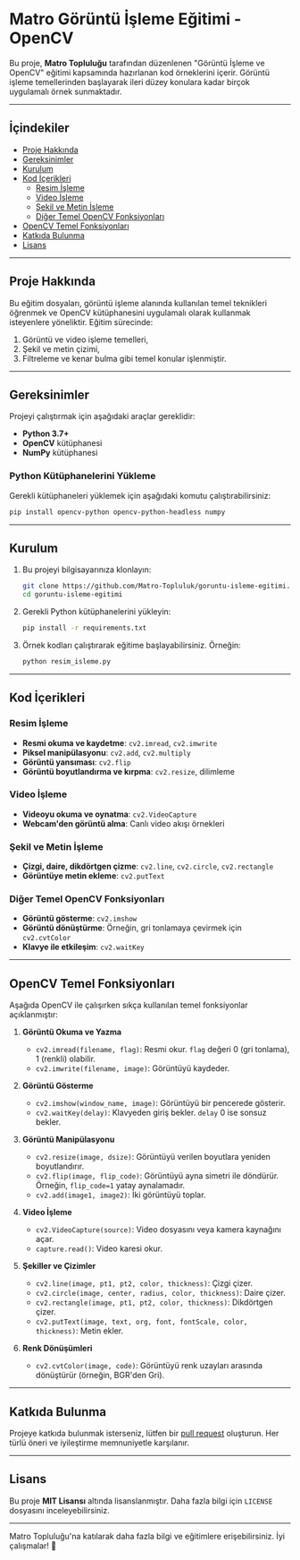 # Matro Görüntü İşleme Eğitimi - OpenCV

Bu proje, **Matro Topluluğu** tarafından düzenlenen "Görüntü İşleme ve OpenCV" eğitimi kapsamında hazırlanan kod örneklerini içerir. Görüntü işleme temellerinden başlayarak ileri düzey konulara kadar birçok uygulamalı örnek sunmaktadır.

---

## İçindekiler

- [Proje Hakkında](#proje-hakkında)
- [Gereksinimler](#gereksinimler)
- [Kurulum](#kurulum)
- [Kod İçerikleri](#kod-içerikleri)
  - [Resim İşleme](#resim-i̇şleme)
  - [Video İşleme](#video-i̇şleme)
  - [Şekil ve Metin İşleme](#şekil-ve-metin-i̇şleme)
  - [Diğer Temel OpenCV Fonksiyonları](#diğer-temel-opencv-fonksiyonları)
- [OpenCV Temel Fonksiyonları](#opencv-temel-fonksiyonları)
- [Katkıda Bulunma](#katkıda-bulunma)
- [Lisans](#lisans)

---

## Proje Hakkında

Bu eğitim dosyaları, görüntü işleme alanında kullanılan temel teknikleri öğrenmek ve OpenCV kütüphanesini uygulamalı olarak kullanmak isteyenlere yöneliktir. Eğitim sürecinde:

1. Görüntü ve video işleme temelleri,
2. Şekil ve metin çizimi,
3. Filtreleme ve kenar bulma gibi temel konular işlenmiştir.

---

## Gereksinimler

Projeyi çalıştırmak için aşağıdaki araçlar gereklidir:

- **Python 3.7+**
- **OpenCV** kütüphanesi
- **NumPy** kütüphanesi

### Python Kütüphanelerini Yükleme

Gerekli kütüphaneleri yüklemek için aşağıdaki komutu çalıştırabilirsiniz:

```bash
pip install opencv-python opencv-python-headless numpy
```

---

## Kurulum

1. Bu projeyi bilgisayarınıza klonlayın:
   ```bash
   git clone https://github.com/Matro-Topluluk/goruntu-isleme-egitimi.git
   cd goruntu-isleme-egitimi
   ```

2. Gerekli Python kütüphanelerini yükleyin:
   ```bash
   pip install -r requirements.txt
   ```

3. Örnek kodları çalıştırarak eğitime başlayabilirsiniz. Örneğin:
   ```bash
   python resim_isleme.py
   ```

---

## Kod İçerikleri

### Resim İşleme

- **Resmi okuma ve kaydetme**: `cv2.imread`, `cv2.imwrite`
- **Piksel manipülasyonu**: `cv2.add`, `cv2.multiply`
- **Görüntü yansıması**: `cv2.flip`
- **Görüntü boyutlandırma ve kırpma**: `cv2.resize`, dilimleme

### Video İşleme

- **Videoyu okuma ve oynatma**: `cv2.VideoCapture`
- **Webcam'den görüntü alma**: Canlı video akışı örnekleri

### Şekil ve Metin İşleme

- **Çizgi, daire, dikdörtgen çizme**: `cv2.line`, `cv2.circle`, `cv2.rectangle`
- **Görüntüye metin ekleme**: `cv2.putText`

### Diğer Temel OpenCV Fonksiyonları

- **Görüntü gösterme**: `cv2.imshow`
- **Görüntü dönüştürme**: Örneğin, gri tonlamaya çevirmek için `cv2.cvtColor`
- **Klavye ile etkileşim**: `cv2.waitKey`

---

## OpenCV Temel Fonksiyonları

Aşağıda OpenCV ile çalışırken sıkça kullanılan temel fonksiyonlar açıklanmıştır:

1. **Görüntü Okuma ve Yazma**
   - `cv2.imread(filename, flag)`: Resmi okur. `flag` değeri 0 (gri tonlama), 1 (renkli) olabilir.
   - `cv2.imwrite(filename, image)`: Görüntüyü kaydeder.

2. **Görüntü Gösterme**
   - `cv2.imshow(window_name, image)`: Görüntüyü bir pencerede gösterir.
   - `cv2.waitKey(delay)`: Klavyeden giriş bekler. `delay` 0 ise sonsuz bekler.

3. **Görüntü Manipülasyonu**
   - `cv2.resize(image, dsize)`: Görüntüyü verilen boyutlara yeniden boyutlandırır.
   - `cv2.flip(image, flip_code)`: Görüntüyü ayna simetri ile döndürür. Örneğin, `flip_code=1` yatay aynalamadır.
   - `cv2.add(image1, image2)`: İki görüntüyü toplar.

4. **Video İşleme**
   - `cv2.VideoCapture(source)`: Video dosyasını veya kamera kaynağını açar.
   - `capture.read()`: Video karesi okur.

5. **Şekiller ve Çizimler**
   - `cv2.line(image, pt1, pt2, color, thickness)`: Çizgi çizer.
   - `cv2.circle(image, center, radius, color, thickness)`: Daire çizer.
   - `cv2.rectangle(image, pt1, pt2, color, thickness)`: Dikdörtgen çizer.
   - `cv2.putText(image, text, org, font, fontScale, color, thickness)`: Metin ekler.

6. **Renk Dönüşümleri**
   - `cv2.cvtColor(image, code)`: Görüntüyü renk uzayları arasında dönüştürür (örneğin, BGR'den Gri).

---

## Katkıda Bulunma

Projeye katkıda bulunmak isterseniz, lütfen bir [pull request](https://github.com/Matro-Topluluk/goruntu-isleme-egitimi/pulls) oluşturun. Her türlü öneri ve iyileştirme memnuniyetle karşılanır.

---

## Lisans

Bu proje **MIT Lisansı** altında lisanslanmıştır. Daha fazla bilgi için `LICENSE` dosyasını inceleyebilirsiniz.

---

Matro Topluluğu'na katılarak daha fazla bilgi ve eğitimlere erişebilirsiniz. İyi çalışmalar! 🎉
```
